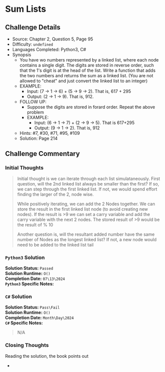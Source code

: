 # Sum Lists

## Challenge Details

- Source: Chapter 2, Question 5, Page 95
- Difficulty: `undefined`
- Languages Completed: Python3, C#
- Synopsis
  - You have wo numbers represented by a linked list, where each node contains a single digit. The digits are stored in reverse order, such that the 1's digit is at the head of the list. Write a function that adds the two numbers and returns the sum as a linked list. (You are not allowed to "cheat" and just convert the linked list to an integer)
  - EXAMPLE:
    - Input: (7 -> 1 -> 6) + (5 -> 9 -> 2). That is, 617 + 295
    - Output: (2 -> 1 -> 9). That is, 912.
  - FOLLOW UP:
    - Suppose the digits are stored in forard order. Repeat the above problem
    - EXAMPLE:
      - Input: (6 -> 1 -> 7) + (2 -> 9 -> 5). That is 617+295
      - Output: (9 -> 1 -> 2). That is, 912
  - Hints: #7, #30, #71, #95, #109
  - Solution: Page 214

## Challenge Commentary

### Initial Thoughts

> Initial thought is we can iterate through each list simulataneously. First question, will the 2nd linked list always be smaller than the first? If so, we can step through the first linked list. If not, we would spend effort finding the larger of the 2, node wise. 
>
> While positively iterating, we can add the 2 Nodes together. We can store the result in the first linked list node (to avoid creating new nodes). If the result is >9 we can set a carry variable and add the carry variable with the next 2 nodes. The stored result of >9 would be the result of % 10
>
> Another question is, will the resultant added number have the same number of Nodes as the longest linked list? If not, a new node would need to be added to the linked list tail

### `Python3` Solution

**Solution Status:** `Passed`\
**Solution Runtime:** `O()`\
**Completion Date:** `07\13\2024`\
**`Python3` Specific Notes:**
> 

### `C#` Solution

**Solution Status:** `Pass\Fail`\
**Solution Runtime:** `O()`\
**Completion Date:** `Month\Day\2024`\
**`C#` Specific Notes:**
> N/A

### Closing Thoughts

Reading the solution, the book points out

-